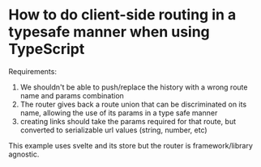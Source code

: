 # How to do client-side routing in a typesafe manner when using TypeScript

Requirements:
1) We shouldn't be able to push/replace the history with a wrong route name and params combination
2) The router gives back a route union that can be discriminated on its name, allowing the use of its params in a type safe manner
3) creating links should take the params required for that route, but converted to serializable url values (string, number, etc)

This example uses svelte and its store but the router is framework/library agnostic.
